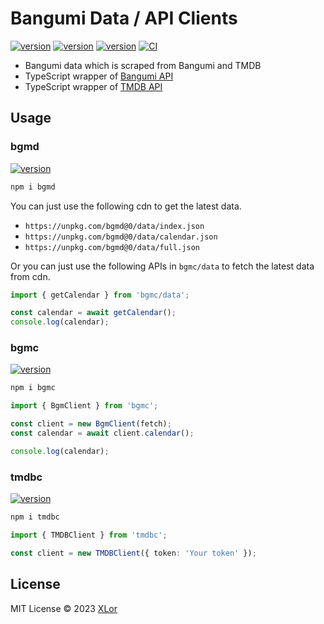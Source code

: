 # Bangumi Data / API Clients

[![version](https://img.shields.io/npm/v/bgmd?label=bgmd)](https://www.npmjs.com/package/bgmd)
[![version](https://img.shields.io/npm/v/bgmc?label=bgmc)](https://www.npmjs.com/package/bgmc)
[![version](https://img.shields.io/npm/v/tmdbc?label=tmdbc)](https://www.npmjs.com/package/tmdbc)
[![CI](https://github.com/yjl9903/bgmc/actions/workflows/ci.yml/badge.svg)](https://github.com/yjl9903/bgmc/actions/workflows/ci.yml)

- Bangumi data which is scraped from Bangumi and TMDB
- TypeScript wrapper of [Bangumi API](https://bangumi.github.io/api/)
- TypeScript wrapper of [TMDB API](https://developer.themoviedb.org/docs/getting-started)

## Usage

### bgmd

[![version](https://img.shields.io/npm/v/bgmd?label=bgmd)](https://www.npmjs.com/package/bgmd)

```bash
npm i bgmd
```

You can just use the following cdn to get the latest data.

- `https://unpkg.com/bgmd@0/data/index.json`
- `https://unpkg.com/bgmd@0/data/calendar.json`
- `https://unpkg.com/bgmd@0/data/full.json`

Or you can just use the following APIs in `bgmc/data` to fetch the latest data from cdn.

```ts
import { getCalendar } from 'bgmc/data';

const calendar = await getCalendar();
console.log(calendar);
```

### bgmc

[![version](https://img.shields.io/npm/v/bgmc?label=bgmc)](https://www.npmjs.com/package/bgmc)

```bash
npm i bgmc
```

```ts
import { BgmClient } from 'bgmc';

const client = new BgmClient(fetch);
const calendar = await client.calendar();

console.log(calendar);
```

### tmdbc

[![version](https://img.shields.io/npm/v/tmdbc?label=tmdbc)](https://www.npmjs.com/package/tmdbc)

```bash
npm i tmdbc
```

```ts
import { TMDBClient } from 'tmdbc';

const client = new TMDBClient({ token: 'Your token' });
```

## License

MIT License © 2023 [XLor](https://github.com/yjl9903)
